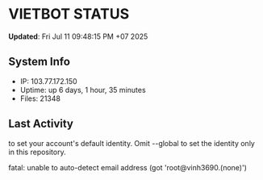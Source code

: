 # VIETBOT STATUS
**Updated**: Fri Jul 11 09:48:15 PM +07 2025

## System Info
- IP: 103.77.172.150
- Uptime: up 6 days, 1 hour, 35 minutes
- Files: 21348

## Last Activity

to set your account's default identity.
Omit --global to set the identity only in this repository.

fatal: unable to auto-detect email address (got 'root@vinh3690.(none)')
